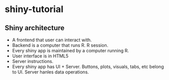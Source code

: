 # shiny-tutorial

## Shiny architecture

- A frontend that user can interact with.
- Backend is a computer that runs R. R session.
- Every shiny app is maintained by a computer running R.
- User interface is in HTML5
- Server instructions.
- Every shiny app has UI + Server. Buttons, plots, visuals, tabs, etc belong to UI. Server hanles data operations.
